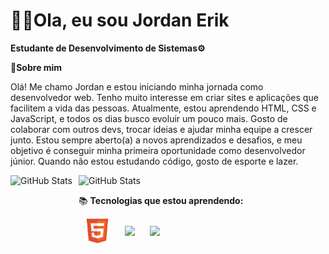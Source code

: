 <h1>🧑‍🦱Ola, eu sou Jordan Erik</h1>

**Estudante de Desenvolvimento de Sistemas⚙️**

**🔎Sobre mim**

Olá! Me chamo Jordan e estou iniciando minha jornada como desenvolvedor web. Tenho muito interesse em criar sites e aplicações que facilitem a vida das pessoas. Atualmente, estou aprendendo HTML, CSS e JavaScript, e todos os dias busco evoluir um pouco mais.
Gosto de colaborar com outros devs, trocar ideias e ajudar minha equipe a crescer junto. Estou sempre aberto(a) a novos aprendizados e desafios, e meu objetivo é conseguir minha primeira oportunidade como desenvolvedor júnior.
Quando não estou estudando código, gosto de esporte e lazer.

<img 
    align="left" 
    alt="GitHub Stats" 
    height="160" 
    style="padding-right: 10px;" 
    src="https://github-readme-stats.vercel.app/api?username=jord4n123&show_icons=true&theme=tokyonight&include_all_commits=true&locale=pt-br" 
/>
<img 
      alt="GitHub Stats" 
      height="160" 
      src="https://github-readme-stats.vercel.app/api/top-langs/?username=jord4n123&theme=tokyonight&layout=compact&custom_title=Tecnologias&langs_count=5" 
  />

📚 **Tecnologias que estou aprendendo:**
<div style="display: inline_block">

   <img align="center" width=40 heght=30 hspace=10 src="https://raw.githubusercontent.com/devicons/devicon/master/icons/html5/html5-original.svg"/>
   <img align="center" width=40 heght=30 hspace=10 src="https://cdn.jsdelivr.net/gh/devicons/devicon@latest/icons/css3/css3-original.svg"/>
   <img align="center" width=40 heght=30 hspace=10 src="https://cdn.jsdelivr.net/gh/devicons/devicon@latest/icons/javascript/javascript-original.svg" />
  </div>
</div>
